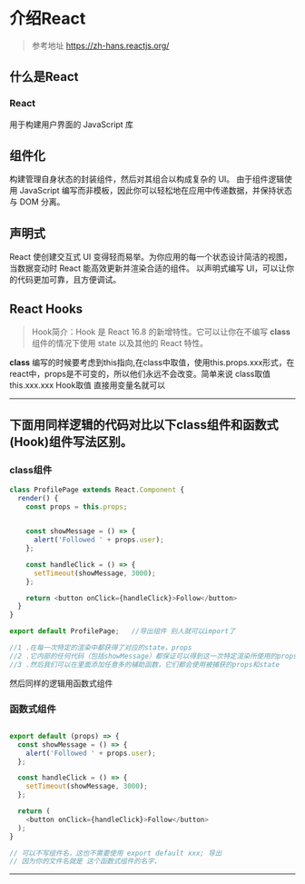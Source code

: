# 介绍React
>参考地址 https://zh-hans.reactjs.org/


## 什么是React

<h3>React</h3>
用于构建用户界面的 JavaScript 库

## 组件化
构建管理自身状态的封装组件，然后对其组合以构成复杂的 UI。
由于组件逻辑使用 JavaScript 编写而非模板，因此你可以轻松地在应用中传递数据，并保持状态与 DOM 分离。


## 声明式
React 使创建交互式 UI 变得轻而易举。为你应用的每一个状态设计简洁的视图，当数据变动时 React 能高效更新并渲染合适的组件。
以声明式编写 UI，可以让你的代码更加可靠，且方便调试。

## React Hooks
>Hook简介：Hook 是 React 16.8 的新增特性。它可以让你在不编写 **class** 组件的情况下使用 state 以及其他的 React 特性。

**class** 编写的时候要考虑到this指向,在class中取值，使用this.props.xxx形式，在react中，props是不可变的，所以他们永远不会改变。简单来说 class取值 this.xxx.xxx Hook取值 直接用变量名就可以

--------------------------

## 下面用同样逻辑的代码对比以下class组件和函数式(Hook)组件写法区别。

### class组件

```javascript
class ProfilePage extends React.Component {
  render() {
    const props = this.props;

   
    const showMessage = () => {
      alert('Followed ' + props.user);
    };

    const handleClick = () => {
      setTimeout(showMessage, 3000);
    };

    return <button onClick={handleClick}>Follow</button>
  }
}

export default ProfilePage;   //导出组件 别人就可以import了

//1 .在每一次特定的渲染中都获得了对应的state，props
//2 .它内部的任何代码（包括showMessage）都保证可以得到这一次特定渲染所使用的props
//3 .然后我们可以在里面添加任意多的辅助函数，它们都会使用被捕获的props和state

```
然后同样的逻辑用函数式组件


### 函数式组件

```javascript

export default (props) => {
  const showMessage = () => {
    alert('Followed ' + props.user);
  };

  const handleClick = () => {
    setTimeout(showMessage, 3000);
  };

  return (
    <button onClick={handleClick}>Follow</button>
  );
}

// 可以不写组件名，这也不需要使用 export default xxx; 导出
// 因为你的文件名就是 这个函数式组件的名字，

```

----------------------------
